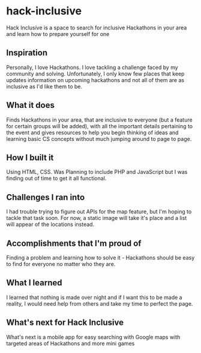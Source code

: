 # hack-inclusive
Hack Inclusive is a space to search for inclusive Hackathons in your area and learn how to prepare yourself for one

## Inspiration
Personally, I love Hackathons. I love tackling a challenge faced by my community and solving. Unfortunately, I only know few places that keep updates information on upcoming hackathons and not all of them are as inclusive as I'd like them to be.

## What it does
Finds Hackathons in your area, that are inclusive to everyone (but a feature for certain groups will be added), with all the important details pertaining to the event and gives resources to help you begin thinking of ideas and learning basic CS concepts without much jumping around to page to page.

## How I built it
Using HTML, CSS. Was Planning to include PHP and JavaScript but I was finding out of time to get it all functional.

## Challenges I ran into
I had trouble trying to figure out APIs for the map feature, but I'm hoping to tackle that task soon. For now, a static image will take it's place and a list will appear of the locations instead.

## Accomplishments that I'm proud of
Finding a problem and learning how to solve it - Hackathons should be easy to find for everyone no matter who they are.

## What I learned
I learned that nothing is made over night and if I want this to be made a reality, I would need help from others and take my time to perfect the page.

## What's next for Hack Inclusive
What's next is a mobile app for easy searching with Google maps with targeted areas of Hackathons and more mini games 
